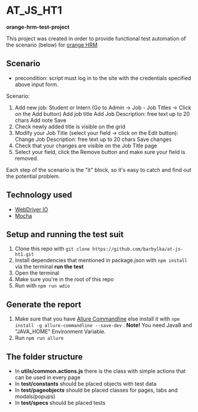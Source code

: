 # AT_JS_HT1
**orange-hrm-test-project**

This project was created in order to provide functional test automation of the scenario (below) for [orange HRM](https://opensource-demo.orangehrmlive.com/)

## Scenario

- precondition: script must log in to the site with the credentials specified above input form.

Scenario:

1. Add new job: Student or Intern (Go to Admin -> Job - Job Titles -> Click on the Add button)
           Add job title
           Add Job Description: free text up to 20 chars
           Add note
           Save
2. Check newly added title is visible on the grid
3. Modify your Job Title (select your field -> click on the Edit button):
            Change Job Description: free text up to 20 chars
            Save changes
4. Check that your changes are visible on the Job Title page
5. Select your field, click the Remove button and make sure your field is removed.

Each step of the scenario is the "it" block, so it's easy to catch and find out the potential problem.

## Technology used

- [WebDriver IO](https://webdriver.io/)
- [Mocha](https://mochajs.org/)

## Setup and running the test suit

1. Clone this repo with `git clone https://github.com/barbylka/at-js-ht1.git`
2. Install dependencies that mentioned in package.json with `npm install` via the terminal
**run the test**
3. Open the terminal
4. Make sure you're in the root of this repo
5. Run with `npm run wdio`

## Generate the report
1. Make sure that you have [Allure Commandline](https://www.npmjs.com/package/allure-commandline) else install it with `npm install -g allure-commandline --save-dev` . **Note!** You need Java8 and "JAVA_HOME" Environment Variable.
2. Run `npm run allure`

## The folder structure

- In **utils/common.actions.js** there is the class with simple actions that can be used in every page
- In **test/constants** should be placed objects with test data
- In **test/pageobjects** should be placed classes for pages, tabs and modals(popups)
- In **test/specs** should be placed tests
